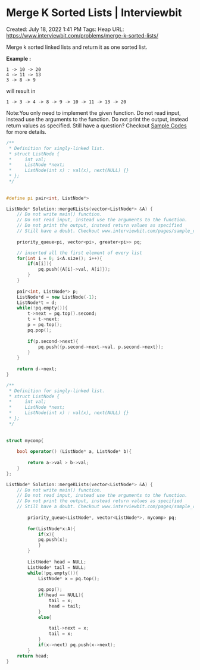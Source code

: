 # Merge K Sorted Lists | Interviewbit

Created: July 18, 2022 1:41 PM
Tags: Heap
URL: https://www.interviewbit.com/problems/merge-k-sorted-lists/

Merge k sorted linked lists and return it as one sorted list.

**Example :**

```
1 -> 10 -> 20
4 -> 11 -> 13
3 -> 8 -> 9

```

will result in

```
1 -> 3 -> 4 -> 8 -> 9 -> 10 -> 11 -> 13 -> 20

```

Note:You only need to implement the given function. Do not read input, instead use the arguments to the function. Do not print the output, instead return values as specified. Still have a question? Checkout [Sample Codes](https://www.interviewbit.com/pages/sample_codes/) for more details.

```cpp
/**
 * Definition for singly-linked list.
 * struct ListNode {
 *     int val;
 *     ListNode *next;
 *     ListNode(int x) : val(x), next(NULL) {}
 * };
 */
 
 
#define pi pair<int, ListNode*>

ListNode* Solution::mergeKLists(vector<ListNode*> &A) {
    // Do not write main() function.
    // Do not read input, instead use the arguments to the function.
    // Do not print the output, instead return values as specified
    // Still have a doubt. Checkout www.interviewbit.com/pages/sample_codes/ for more details
    
    priority_queue<pi, vector<pi>, greater<pi>> pq;

    // inserted all the first element of every list
    for(int i = 0; i<A.size(); i++){
        if(A[i]){
            pq.push({A[i]->val, A[i]});
        }
    }
    
    pair<int, ListNode*> p;
    ListNode*d = new ListNode(-1);
    ListNode*t = d;
    while(!pq.empty()){
        t->next = pq.top().second;
        t = t->next;
        p = pq.top();
        pq.pop();
        
        if(p.second->next){
            pq.push({p.second->next->val, p.second->next});
        } 
    }
    
    return d->next;    
}
```

```cpp
/**
 * Definition for singly-linked list.
 * struct ListNode {
 *     int val;
 *     ListNode *next;
 *     ListNode(int x) : val(x), next(NULL) {}
 * };
 */
 
 
struct mycomp{
    
    bool operator() (ListNode* a, ListNode* b){
        
        return a->val > b->val;
    }
};

ListNode* Solution::mergeKLists(vector<ListNode*> &A) {
    // Do not write main() function.
    // Do not read input, instead use the arguments to the function.
    // Do not print the output, instead return values as specified
    // Still have a doubt. Checkout www.interviewbit.com/pages/sample_codes/ for more details
      
        priority_queue<ListNode*, vector<ListNode*>, mycomp> pq;
        
        for(ListNode*x:A){
            if(x){
            pq.push(x);
            }
        }  
        
        ListNode* head = NULL;
        ListNode* tail = NULL;
        while(!pq.empty()){
            ListNode* x = pq.top();
            
            pq.pop();
            if(head == NULL){             
                tail = x;
                head = tail;
            }          
            else{
                
                tail->next = x;
                tail = x;
            }
            if(x->next) pq.push(x->next);
        }
    return head;       
}
```